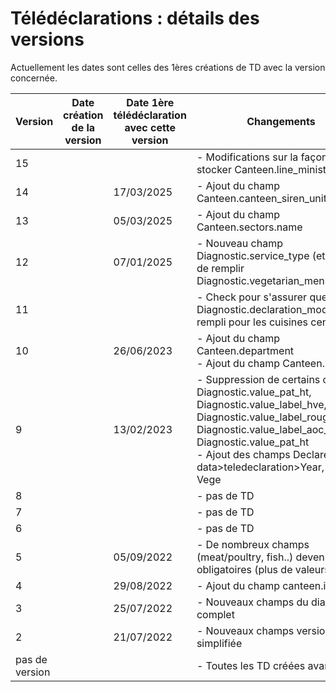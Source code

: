 # Télédéclarations : détails des versions
Actuellement les dates sont celles des 1ères créations de TD avec la version concernée.

|Version|Date création de la version|Date 1ère télédéclaration avec cette version|Changements|
|-|-|-|-|
|15|||- Modifications sur la façon de stocker Canteen.line_ministry|
|14||17/03/2025|- Ajout du champ Canteen.canteen_siren_unite_legale|
|13||05/03/2025|- Ajout du champ Canteen.sectors.name|
|12||07/01/2025|- Nouveau champ Diagnostic.service_type (et arrêter de remplir Diagnostic.vegetarian_menu_type)|
|11|||- Check pour s'assurer que Diagnostic.declaration_mode est rempli pour les cuisines centrales|
|10||26/06/2023|- Ajout du champ Canteen.department<br>- Ajout du champ Canteen.region|
|9||13/02/2023|- Suppression de certains champs : Diagnostic.value_pat_ht, Diagnostic.value_label_hve, Diagnostic.value_label_rouge, Diagnostic.value_label_aoc_igp, Diagnostic.value_pat_ht<br>- Ajout des champs Declared data>teledeclaration>Year, Gaspi & Vege|
|8|||- pas de TD|
|7|||- pas de TD|
|6|||- pas de TD|
|5||05/09/2022|- De nombreux champs (meat/poultry, fish..) devenus obligatoires (plus de valeurs vides)|
|4||29/08/2022|- Ajout du champ canteen.id|
|3||25/07/2022|- Nouveaux champs du diagnostic complet|
|2||21/07/2022|- Nouveaux champs version simplifiée|
|pas de version|||- Toutes les TD créées avant la V2|

